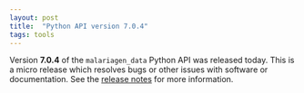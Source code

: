 ```yaml
---
layout: post
title:  "Python API version 7.0.4"
tags: tools
---
```


Version <strong>7.0.4</strong> of the `malariagen_data` Python API was
released today. This is a micro release which resolves bugs or other
issues with software or documentation. See the [release
notes](https://github.com/malariagen/malariagen-data-python/releases/tag/v7.0.4)
for more information.
